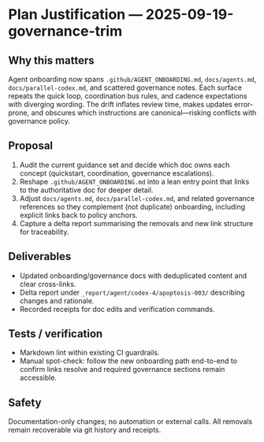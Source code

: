 # Plan Justification — 2025-09-19-governance-trim

## Why this matters
Agent onboarding now spans `.github/AGENT_ONBOARDING.md`, `docs/agents.md`, `docs/parallel-codex.md`, and scattered governance notes. Each surface repeats the quick loop, coordination bus rules, and cadence expectations with diverging wording. The drift inflates review time, makes updates error-prone, and obscures which instructions are canonical—risking conflicts with governance policy.

## Proposal
1. Audit the current guidance set and decide which doc owns each concept (quickstart, coordination, governance escalations).
2. Reshape `.github/AGENT_ONBOARDING.md` into a lean entry point that links to the authoritative doc for deeper detail.
3. Adjust `docs/agents.md`, `docs/parallel-codex.md`, and related governance references so they complement (not duplicate) onboarding, including explicit links back to policy anchors.
4. Capture a delta report summarising the removals and new link structure for traceability.

## Deliverables
- Updated onboarding/governance docs with deduplicated content and clear cross-links.
- Delta report under `_report/agent/codex-4/apoptosis-003/` describing changes and rationale.
- Recorded receipts for doc edits and verification commands.

## Tests / verification
- Markdown lint within existing CI guardrails.
- Manual spot-check: follow the new onboarding path end-to-end to confirm links resolve and required governance sections remain accessible.

## Safety
Documentation-only changes; no automation or external calls. All removals remain recoverable via git history and receipts.
